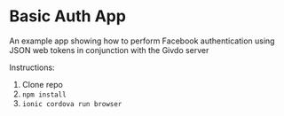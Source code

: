 # Basic Auth App

An example app showing how to perform Facebook authentication using JSON web tokens in conjunction with the Givdo server  

Instructions:

1. Clone repo  
2. `npm install`
3. `ionic cordova run browser`


